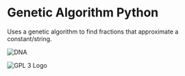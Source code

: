 # Genetic Algorithm Python
Uses a genetic algorithm to find fractions that approximate a constant/string.

![DNA](http://www.obitko.com/tutorials/genetic-algorithms/images/lbdna10p.gif)

![GPL 3 Logo](http://www.gnu.org/graphics/gplv3-127x51.png)
